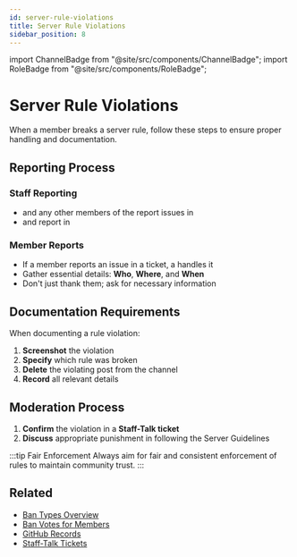 ```yaml
---
id: server-rule-violations
title: Server Rule Violations
sidebar_position: 8
---
```


import ChannelBadge from "@site/src/components/ChannelBadge";
import RoleBadge from "@site/src/components/RoleBadge";

# Server Rule Violations

When a member breaks a server rule, follow these steps to ensure proper handling and documentation.

## Reporting Process

### Staff Reporting

- <RoleBadge role="Chat Moderator" color="#ff6b6b" /> and any other members of the <RoleBadge role="Event Breed" badgeIcon="event_host_role_icon.png" color="#f75edb" /> report issues in <ChannelBadge label="⭕server-chat-reports" link="https://discord.com/channels/734595073920204940/1234567890123456789"/>
- <RoleBadge role="Cutie Helper" badgeIcon="cutie_helper_role_icon.png" color="#38c8e8" /> and <RoleBadge role="Moderator" badgeIcon="moderator_role_icon.png" color="#e68027" /> report in <ChannelBadge label="📗helper-chat" link="https://discord.com/channels/734595073920204940/1234567890123456789"/>

### Member Reports

- If a member reports an issue in a ticket, a <RoleBadge role="Moderator" badgeIcon="moderator_role_icon.png" color="#e68027" /> handles it
- Gather essential details: **Who**, **Where**, and **When**
- Don't just thank them; ask for necessary information

## Documentation Requirements

When documenting a rule violation:

1. **Screenshot** the violation
2. **Specify** which rule was broken
3. **Delete** the violating post from the channel
4. **Record** all relevant details

## Moderation Process

1. **Confirm** the violation in a **Staff-Talk ticket**
2. **Discuss** appropriate punishment in <ChannelBadge label="📙moderator-only" link="https://discord.com/channels/734595073920204940/943466763314663474"/> following the Server Guidelines

:::tip Fair Enforcement
Always aim for fair and consistent enforcement of rules to maintain community trust.
:::

## Related

- [Ban Types Overview](./ban-votes/ban-types-overview)
- [Ban Votes for Members](./ban-votes/ban-votes-for-members)
- [GitHub Records](./moderator/github-records)
- [Staff-Talk Tickets](./moderator/staff-talk-tickets)
